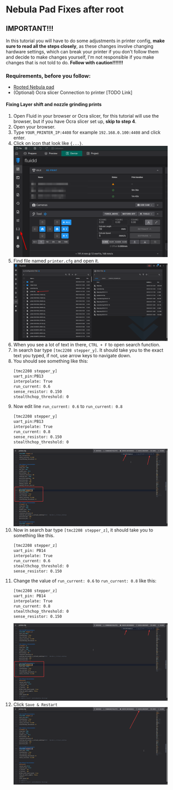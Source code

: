 # Nebula Pad Fixes after root

## IMPORTANT!!!
In this tutorial you will have to do some adjustments in printer config, **make sure to read all the steps closely**, 
as these changes involve changing hardware settings,
which can break your printer if you don't follow them and decide to make changes yourself, 
I'm not responsible if you make changes that is not told to do. **Follow with caution!!!!!!!** 

### Requirements, before you follow:
- [Rooted Nebula pad](../RootingNebulaPad/InstallingRootedFirmware.md#installing-rooted-firmware)
- (Optional) Ocra slicer Connection to printer [TODO Link]

#### Fixing Layer shift and nozzle grinding prints
1. Open Fluid in your browser or Ocra slicer, for this tutorial will use the browser, 
but if you have Ocra slicer set up, **skip to step 4**.
2. Open your browser.
3. Type `YOUR_PRINTER_IP:4408` for example `192.168.0.100:4408` and click enter.
4. Click on icon that look like `{...}`.
    ![FluidConfigPlace.png](FluidConfigPlace.png)
5. Find file named `printer.cfg` and open it.
    ![FluidPrinterConfigPlace.png](FluidPrinterConfigPlace.png)
6. When you see a lot of text in there, `CTRL + F` to open search function.
7. In search bar type `[tmc2208 stepper_y]`. It should take you to the exact text you typed, if not, 
use arrow keys to navigate down.
8. You should see something like this:
    ```TEXT
    [tmc2208 stepper_y]
    uart_pin:PB13
    interpolate: True
    run_current: 0.6
    sense_resistor: 0.150
    stealthchop_threshold: 0 
    ```
9. Now edit line `run_current: 0.6` to `run_current: 0.8`
    ```TEXT
    [tmc2208 stepper_y]
    uart_pin:PB13
    interpolate: True
    run_current: 0.8
    sense_resistor: 0.150
    stealthchop_threshold: 0 
    ```
   ![PrinterConfigYAxis.png](PrinterConfigYAxis.png)
10. Now in search bar type `[tmc2208 stepper_z]`, it should take you to something like this.
    ```TEXT
    [tmc2208 stepper_z]
    uart_pin: PB14
    interpolate: True
    run_current: 0.6
    stealthchop_threshold: 0
    sense_resistor: 0.150
    ```
11. Change the value of `run_current: 0.6` to `run_current: 0.8` like this:
    ```TEXT
    [tmc2208 stepper_z]
    uart_pin: PB14
    interpolate: True
    run_current: 0.8
    stealthchop_threshold: 0
    sense_resistor: 0.150
    ```
    ![PrinterConfigZAxis.png](PrinterConfigZAxis.png)
12. Click `Save & Restart`
    ![PrinterConfigSaveAndRestart.png](PrinterConfigSaveAndRestart.png)